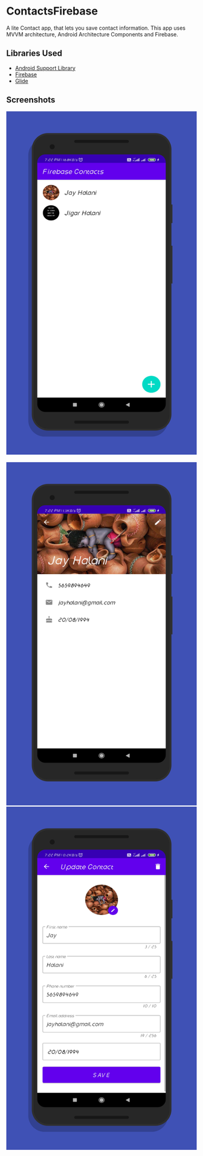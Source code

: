 # ContactsFirebase

A lite Contact app, that lets you save contact information. This app uses MVVM architecture, Android Architecture Components and Firebase.


## Libraries Used

* [Android Support Library](https://developer.android.com/topic/libraries/support-library/)
* [Firebase](https://firebase.google.com/)
* [Glide](https://github.com/bumptech/glide)

## Screenshots

<img src="./art/screen_1.png">&ensp;<img src="./art/screen_2.png">
<img src="./art/screen_3.png">

